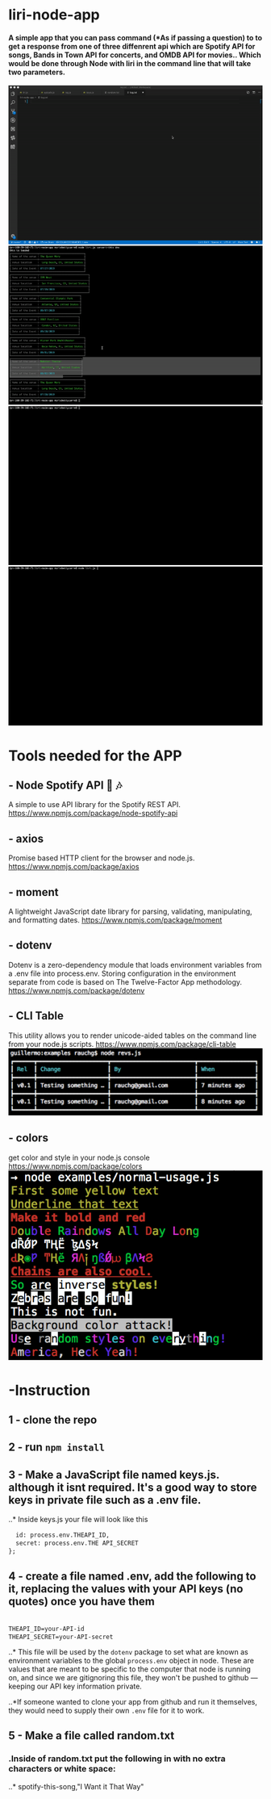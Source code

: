 # liri-node-app
#### A simple app that you can pass command (*As if passing a question) to to get a response from one of three diffenrent api which are Spotify API for songs, Bands in Town API for concerts, and OMDB API for movies.. Which would be done through Node with liri in the command line that will take two parameters.

![appgift](./images/app.gif)
![appgift](./images/app1.gif)
![appgift](./images/app2.gif)
![appgift](./images/app3.gif)


# Tools needed for the APP

## - Node Spotify API 🚀 🎶
A simple to use API library for the Spotify REST API.
https://www.npmjs.com/package/node-spotify-api

## - axios
Promise based HTTP client for the browser and node.js.
https://www.npmjs.com/package/axios

## - moment
A lightweight JavaScript date library for parsing, validating, manipulating, and formatting dates.
https://www.npmjs.com/package/moment

## - dotenv
Dotenv is a zero-dependency module that loads environment variables from a .env file into process.env. Storing configuration in the environment separate from code is based on The Twelve-Factor App methodology.
https://www.npmjs.com/package/dotenv

## - CLI Table
This utility allows you to render unicode-aided tables on the command line from your node.js scripts.
https://www.npmjs.com/package/cli-table
![cli_table](./images/cli_table.png)


## - colors
get color and style in your node.js console
https://www.npmjs.com/package/colors
![colors](./images/colors.png)

# -Instruction 

## 1 - clone the repo

## 2 - run `npm install` 

## 3 - Make a JavaScript file named keys.js. although it isnt required. It's a good way to store keys in private file such as a .env file.
..* Inside keys.js your file will look like this
```exports.THEAPI = {
  id: process.env.THEAPI_ID,
  secret: process.env.THE API_SECRET
};
```

## 4 - create a file named .env, add the following to it, replacing the values with your API keys (no quotes) once you have them
``` THE API keys

THEAPI_ID=your-API-id
THEAPI_SECRET=your-API-secret
```
..* This file will be used by the `dotenv` package to set what are known as environment variables to the global `process.env` object in node. These are values that are meant to be specific to the computer that node is running on, and since we are gitignoring this file, they won't be pushed to github — keeping our API key information private.

..*If someone wanted to clone your app from github and run it themselves, they would need to supply their own `.env` file for it to work.

## 5 - Make a file called random.txt
### .Inside of random.txt put the following in with no extra characters or white space:
..* spotify-this-song,"I Want it That Way"



